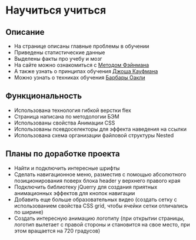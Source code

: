 # Научиться учиться
## Описание
- На странице описаны главные проблемы в обучении
- Приведены статистические данные
- Выделены факты про учебу и мозг
- На сайте можно ознакомиться с [Методом Фэйнмана](http://)
- А также узнать о принципах обучения [Джоша Кауфмана](http://)
- Можно узнать о техниках обучения [Барбары Оакли](http://)
## Функциональность
- Использована технология гибкой верстки flex
- Страница написана по методологии БЭМ
- Использованы свойства Анимации CSS
- Использованы псевдоселекторы для эффекта наведения на ссылки
- Использована схема организации файловой структуры Nested
## Планы по доработке проекта
- Найти и подключить интересные шрифты
- Сделать навигационное меню, разместив с помощью абсолютного позиционирования поверх блока header у верхнего правого края
- Подключить библиотеку jQuerry для создания приятных анимационных эффектов для кнопок навигации
- Добавить еще больше образовательных видео (создать сетку с использованием свойства CSS grid, чтобы ячейки сетки отличались по ширине)
- Создать интересную анимацию логотипу (при открытии страницы, логотип вылетает с правой стороны и становится на свое место, при этом вращается на 720 градусов)
